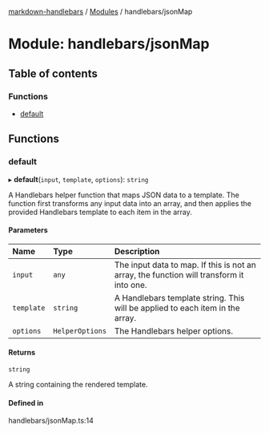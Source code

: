 [markdown-handlebars](../README.md) / [Modules](../modules.md) / handlebars/jsonMap

# Module: handlebars/jsonMap

## Table of contents

### Functions

- [default](handlebars_jsonMap.md#default)

## Functions

### default

▸ **default**(`input`, `template`, `options`): `string`

A Handlebars helper function that maps JSON data to a template.
The function first transforms any input data into an array, and then applies
the provided Handlebars template to each item in the array.

#### Parameters

| Name | Type | Description |
| :------ | :------ | :------ |
| `input` | `any` | The input data to map. If this is not an array, the function will transform it into one. |
| `template` | `string` | A Handlebars template string. This will be applied to each item in the array. |
| `options` | `HelperOptions` | The Handlebars helper options. |

#### Returns

`string`

A string containing the rendered template.

#### Defined in

handlebars/jsonMap.ts:14
